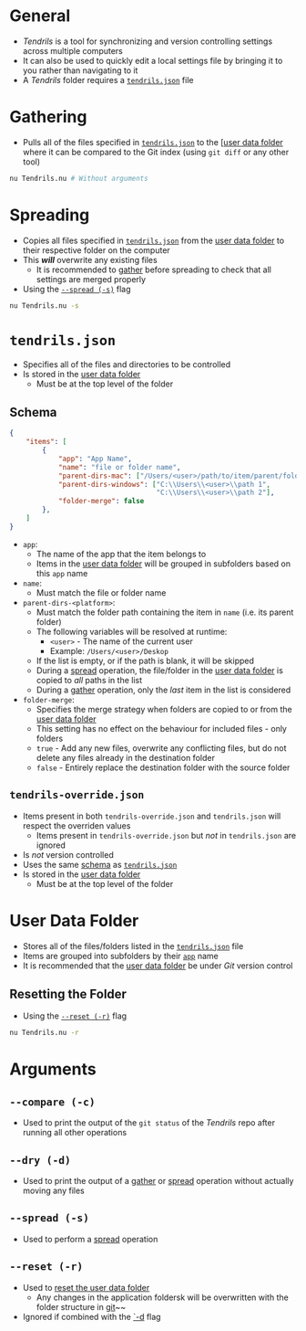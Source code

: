 # General
- *Tendrils* is a tool for synchronizing and version controlling settings across multiple computers
- It can also be used to quickly edit a local settings file by bringing it to you rather than navigating to it
- A *Tendrils* folder requires a [`tendrils.json`](#tendrilsjson) file

# Gathering
- Pulls all of the files specified in [`tendrils.json`](#tendrilsjson) to the [[user data folder](#user-data-folder) where it can be compared to the Git index (using `git diff` or any other tool)
```bash
nu Tendrils.nu # Without arguments
```

# Spreading
- Copies all files specified in [`tendrils.json`](#tendrilsjson) from the [user data folder](#user-data-folder) to their respective folder on the computer
- This ***will*** overwrite any existing files
    - It is recommended to [gather](#gathering) before spreading to check that all settings are merged properly
- Using the [`--spread (-s)`](#spread--s) flag
```bash
nu Tendrils.nu -s
```

# `tendrils.json`
- Specifies all of the files and directories to be controlled
- Is stored in the [user data folder](#user-data-folder)
    - Must be at the top level of the folder

## Schema
```json
{
    "items": [
        {
            "app": "App Name",
            "name": "file or folder name",
            "parent-dirs-mac": ["/Users/<user>/path/to/item/parent/folder"],
            "parent-dirs-windows": ["C:\\Users\\<user>\\path 1",
                                    "C:\\Users\\<user>\\path 2"],
            "folder-merge": false
        },
    ]
}
```

- `app`:
    - The name of the app that the item belongs to
    - Items in the [user data folder](#user-data-folder) will be grouped in subfolders based on this `app` name 
- `name`:
    - Must match the file or folder name
- `parent-dirs-<platform>`:
    - Must match the folder path containing the item in `name` (i.e. its parent folder)
    - The following variables will be resolved at runtime:
        - `<user>` - The name of the current user
        - Example: `/Users/<user>/Deskop`
    - If the list is empty, or if the path is blank, it will be skipped
    - During a [spread](#spreading) operation, the file/folder in the [user data folder](#user-data-folder) is copied to *all* paths in the list
    - During a [gather](#gathering) operation, only the *last* item in the list is considered
- `folder-merge`:
    - Specifies the merge strategy when folders are copied to or from the [user data folder](#user-data-folder)
    - This setting has no effect on the behaviour for included files - only folders
    - `true` - Add any new files, overwrite any conflicting files, but do not delete any files already in the destination folder
    - `false` - Entirely replace the destination folder with the source folder

## `tendrils-override.json`
- Items present in both `tendrils-override.json` and `tendrils.json` will respect the overriden values
    - Items present in `tendrils-override.json` but *not* in `tendrils.json` are ignored
- Is *not* version controlled
- Uses the same [schema](#schema) as [`tendrils.json`](#tendrilsjson)
- Is stored in the [user data folder](#user-data-folder)
    - Must be at the top level of the folder

# User Data Folder
- Stores all of the files/folders listed in the [`tendrils.json`](#tendrilsjson) file
- Items are grouped into subfolders by their [`app`](#schema) name
- It is recommended that the [user data folder](#user-data-folder) be under *Git* version control

## Resetting the Folder
- Using the [`--reset (-r)`](#reset--r) flag

```bash
nu Tendrils.nu -r
```

# Arguments
## `--compare (-c)`
- Used to print the output of the `git status` of the *Tendrils* repo after running all other operations 

## `--dry (-d)`
- Used to print the output of a [gather](#gathering) or [spread](#spreading) operation without actually moving any files

## `--spread (-s)`
- Used to perform a [spread](#spreading) operation

## `--reset (-r)`
- Used to [reset the user data folder](#resetting-the-folder)
    - Any changes in the application foldersk will be overwritten with the folder structure in [git](#version-control)~~
- Ignored if combined with the [`-d](#dry--d) flag